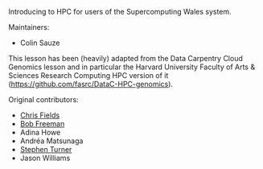 Introducing to HPC for users of the Supercomputing Wales system.

Maintainers:
 * Colin Sauze

This lesson has been (heavily) adapted from the Data Carpentry Cloud Genomics lesson and in particular the Harvard University Faculty of Arts & Sciences Research Computing HPC version of it (https://github.com/fasrc/DataC-HPC-genomics).

Original contributors:
* [Chris Fields](http://www.bioperl.org/wiki/User:Cjfields)
* [Bob Freeman](http://twitter.com/devbioinfoguy)
* Adina Howe
* Andréa Matsunaga
* [Stephen Turner](https://twitter.com/genetics_blog)
* Jason Williams
